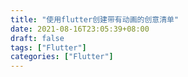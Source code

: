 ```yaml
---
title: "使用flutter创建带有动画的创意清单"
date: 2021-08-16T23:05:39+08:00
draft: false
tags: ["Flutter"]
categories: ["Flutter"]
---
```


